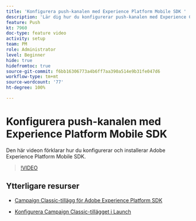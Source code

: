 ```yaml
---
title: 'Konfigurera push-kanalen med Experience Platform Mobile SDK '
description: 'Lär dig hur du konfigurerar push-kanalen med Experience Cloud Mobile SDK. '
feature: Push
kt: 7960
doc-type: feature video
activity: setup
team: PM
role: Administrator
level: Beginner
hide: true
hidefromtoc: true
source-git-commit: f6bb16306773a4b6ff7aa390a514e9b31fe047d6
workflow-type: tm+mt
source-wordcount: '77'
ht-degree: 100%

---
```



# Konfigurera push-kanalen med Experience Platform Mobile SDK

Den här videon förklarar hur du konfigurerar och installerar Adobe Experience Platform Mobile SDK.

>[!VIDEO](https://video.tv.adobe.com/v/27699?quality=12)


## Ytterligare resurser

* [Campaign Classic-tillägg för Adobe Experience Platform SDK](https://helpx-internal.corp.adobe.com/content/help/sv/campaign/kb/acc-aep-extension.html)

* [Konfigurera Campaign Classic-tillägget i Launch](https://aep-sdks.gitbook.io/docs/using-mobile-extensions/adobe-campaignclassic)
